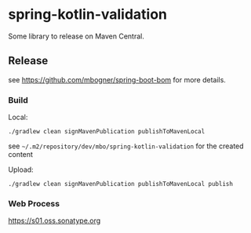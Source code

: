 # spring-kotlin-validation

Some library to release on Maven Central.

## Release

see https://github.com/mbogner/spring-boot-bom for more details.

### Build

Local:
```shell
./gradlew clean signMavenPublication publishToMavenLocal
```

see `~/.m2/repository/dev/mbo/spring-kotlin-validation` for the created content

Upload:
```shell
./gradlew clean signMavenPublication publishToMavenLocal publish
```

### Web Process

https://s01.oss.sonatype.org